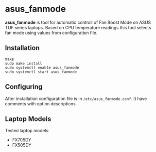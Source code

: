 asus_fanmode
============

**asus_fanmode** is tool for automatic controll of Fan Boost Mode on ASUS TUF series laptops. Based on CPU temperature readings this tool selects fan mode using values from configuration file.
  
Installation
------------
```
make
sudo make install
sudo systemctl enable asus_fanmode
sudo systemctl start asus_fanmode
```
  
Configuring
-----------
After installation configuration file is in `/etc/asus_fanmode.conf`. It have comments with option descriptions.
  
Laptop Models
-------------
Tested laptop models:  
* FX705DY
* FX505DY
